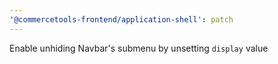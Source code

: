 ```yaml
---
'@commercetools-frontend/application-shell': patch
---
```


Enable unhiding Navbar's submenu by unsetting `display` value

